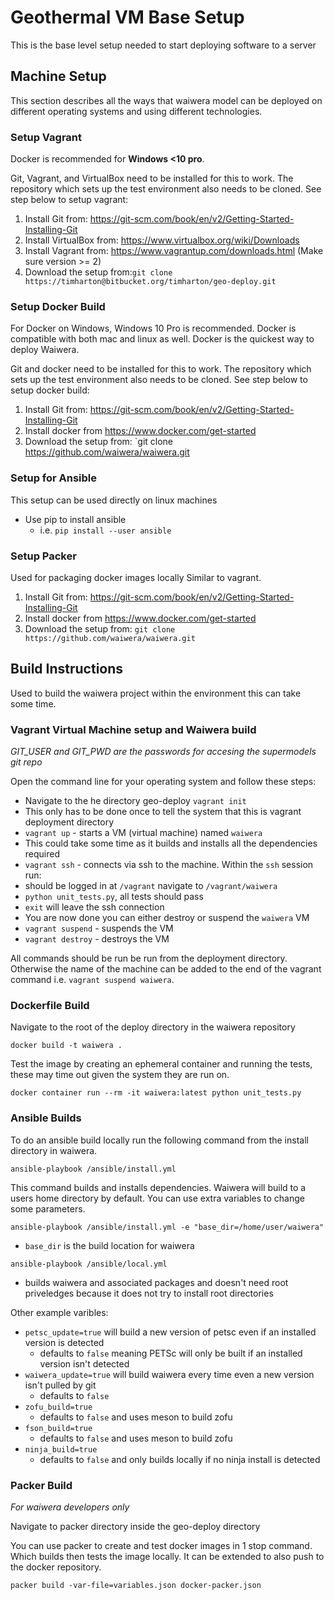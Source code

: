 # Geothermal VM Base Setup

This is the base level setup needed to start deploying software to a server

## Machine Setup
This section describes all the ways that waiwera model can be deployed on different operating systems and using different technologies.

### Setup Vagrant

Docker is recommended for **Windows <10 pro**.

Git, Vagrant, and VirtualBox need to be installed for this to work. The repository which sets up the test environment also needs to be cloned. See step below to setup vagrant:

1. Install Git from: https://git-scm.com/book/en/v2/Getting-Started-Installing-Git
2. Install VirtualBox from: https://www.virtualbox.org/wiki/Downloads
3. Install Vagrant from: https://www.vagrantup.com/downloads.html (Make sure version >= 2)
4. Download the  setup from:`git clone https://timharton@bitbucket.org/timharton/geo-deploy.git`

### Setup Docker Build

For Docker on Windows, Windows 10 Pro is recommended.
Docker is compatible with both mac and linux as well.
Docker is the quickest way to deploy Waiwera.

Git and docker need to be installed for this to work. The repository which sets up the test environment also needs to be cloned. See step below to setup docker build:

1. Install Git from: https://git-scm.com/book/en/v2/Getting-Started-Installing-Git
2. Install docker from https://www.docker.com/get-started
3. Download the  setup from:
`git clone https://github.com/waiwera/waiwera.git

### Setup for Ansible

This setup can be used directly on linux machines

* Use pip to install ansible
  - i.e. `pip install --user ansible`

### Setup Packer

Used for packaging docker images locally Similar to vagrant.

1. Install Git from: https://git-scm.com/book/en/v2/Getting-Started-Installing-Git
2. Install docker from https://www.docker.com/get-started
3. Download the  setup from:
`git clone https://github.com/waiwera/waiwera.git`

## Build Instructions

Used to build the waiwera project within the environment this can take some time.

### Vagrant Virtual Machine setup and Waiwera build

_GIT_USER and GIT_PWD are the passwords for accesing the supermodels git repo_

Open the command line for your operating system and follow these steps:

- Navigate to the he directory geo-deploy   `vagrant init`
- This only has to be done once to tell the system that this is vagrant deployment directory
- `vagrant up` - starts a VM (virtual machine) named `waiwera`
- This could take some time as it builds and installs all the dependencies required
- `vagrant ssh` - connects via ssh to the machine. Within the `ssh` session run:
- should be logged in at `/vagrant` navigate to `/vagrant/waiwera`
- `python unit_tests.py`, all tests should pass
- `exit` will leave the ssh connection
- You are now done you can either destroy or suspend the `waiwera` VM
- `vagrant suspend` - suspends the VM
- `vagrant destroy` - destroys the VM

All commands should be run be run from the deployment directory. Otherwise the name of the machine can be added to the end of the vagrant command i.e. `vagrant suspend waiwera`.

### Dockerfile Build

Navigate to the root of the deploy directory in the waiwera repository

```
docker build -t waiwera .
```

Test the image by creating an ephemeral container and running the tests, these may time out given the system they are run on.

```
docker container run --rm -it waiwera:latest python unit_tests.py
```

### Ansible Builds

To do an ansible build locally run the following command from the install directory in waiwera.

`ansible-playbook /ansible/install.yml`

This command builds and installs dependencies. Waiwera will build to a users home directory by default. You can use extra variables to change some parameters.

`ansible-playbook /ansible/install.yml -e "base_dir=/home/user/waiwera"`

* `base_dir` is the build location for waiwera

`ansible-playbook /ansible/local.yml`

* builds waiwera and associated packages and doesn't need root priveledges because it does not try to install root directories

Other example varibles:

* `petsc_update=true` will build a new version of petsc even if an installed version is detected
	* defaults to `false` meaning PETSc will only be built if an installed version isn't detected
* `waiwera_update=true` will build waiwera every time even a new version isn't pulled by git
	* defaults to `false`
* `zofu_build=true`
	* defaults to `false` and uses meson to build zofu
* `fson_build=true`
	* defaults to `false` and uses meson to build zofu
* `ninja_build=true`
	* defaults to `false` and only builds locally if no ninja install is detected

### Packer Build

_For waiwera developers only_

Navigate to packer directory inside the geo-deploy directory

You can use packer to create and test docker images in 1 stop command. Which builds then tests the image locally. It can be extended to also push to the docker repository.

```
packer build -var-file=variables.json docker-packer.json
```

